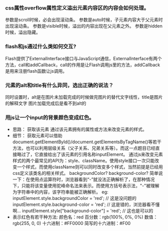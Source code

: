 ### css属性overflow属性定义溢出元素内容区的内容会如何处理。
参数是scroll时候，必会出现滚动条。
参数是auto时候，子元素内容大于父元素时出现滚动条。
参数是visible时候，溢出的内容出现在父元素之外。
参数是hidden时候，溢出隐藏。

### flash和js通过什么类如何交互?
Flash提供了ExternalInterface接口与JavaScript通信，ExternalInterface有两个方法，call和addCallback，call的作用是让Flash调用js里的方法，addCallback是用来注册flash函数让js调用。


### 元素的alt和title有什么异同，选出正确的说法？
同时设置时，alt是在图片未加载完成的时候做完图片的替代文字线性，title是图片的解释文字
图片加载完成后是看不到alt的

### 用js让一个input的背景颜色变成红色。
+ 思路：
获取该元素
通过该元素拥有的属性或方法来改变元素的样式。
+ 细节：
获取元素可以借助document.getElementById()/document.getElementsByTagName()等若干方法，也可以利用层级关系（父子关系、兄弟关系等）。而这一点题目已经直接略过了，它直接给出了该元素的引用名称inputElement。
通过js来改变元素样式的两个最常见的API为：style、className。使用style接口一次只能改变一个样式，而使用className则可以同时改变多个样式，当然前提是已经用css定义该类名的相关样式。
backgroundColor? background-color?
简单说一下：在使用点运算符时，浏览器看到“-”就没法正确解析了，在那种情况下，只能将该变量使用驼峰命名法来表示。而使用方括号表示法，"-"被理解为字符串中的内容，该字符串能被正确解析。
eg:
inputElement.style.backgroundColor = 'red'; // 这是没问题的
inputElement.style.background-color = 'red'; // 这是错的，浏览器看不懂啊...
inputElement.style["background-color"] = 'red'; // 这也是可以的
+ 表示红色有若干种方法:
颜色名：red
百分数：rgb(100%, 0%, 0%)
数值：rgb(255, 0, 0)
十六进制：#FF0000
简写的十六进制：#F00 